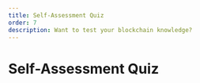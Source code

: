 ```yaml
---
title: Self-Assessment Quiz
order: 7
description: Want to test your blockchain knowledge?
---
```


# Self-Assessment Quiz

<H5PComponent :contents="['/h5p/M0-quiz-blockchain-intro']"></H5PComponent>
